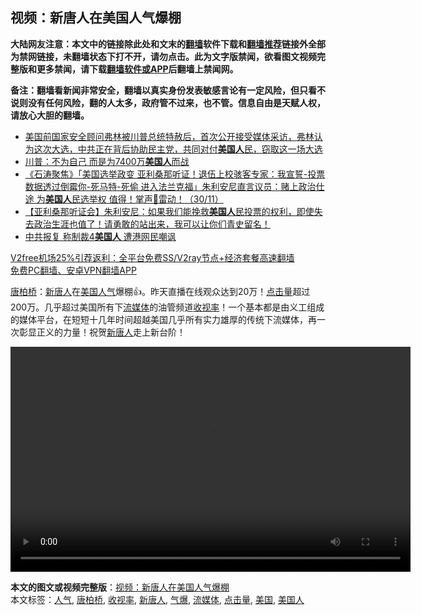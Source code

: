  <h2>视频：新唐人在美国人气爆棚</h2> <p class="notice"><b>大陆网友注意：本文中的链接除此处和文末的<a href="https://github.com/bannedbook/fanqiang" >翻墙</a>软件下载和<a href="https://github.com/killgcd/justmysocks/blob/master/README.md">翻墙推荐</a>链接外全部为禁网链接，未翻墙状态下打不开，请勿点击。此为文字版禁闻，欲看图文视频完整版和更多禁闻，请下载<a href="https://github.com/bannedbook/fanqiang">翻墙软件或APP</a>后翻墙上禁闻网。</p><p>备注：翻墙看新闻非常安全，翻墙以真实身份发表敏感言论有一定风险，但只看不说则没有任何风险，翻的人太多，政府管不过来，也不管。信息自由是天赋人权，请放心大胆的翻墙。</b></p>  <div class="entry"> <p></p> <ul class='op-related-articles' title='相关阅读'> <li><a href='https://www.bannedbook.org/bnews/bannedvideo/20201202/1440382.html' target='_blank'>美国前国家安全顾问弗林被川普总统特赦后，首次公开接受媒体采访，弗林认为这次大选，中共正在背后协助民主党，共同对付<b>美国人</b>民，窃取这一场大选</a></li> <li><a href='https://www.bannedbook.org/bnews/bannedvideo/20201201/1440090.html' target='_blank'>川普：不为自己 而是为7400万<b>美国人</b>而战</a></li> <li><a href='https://www.bannedbook.org/bnews/bannedvideo/20201201/1440080.html' target='_blank'>《石涛聚焦》「美国选举政变 亚利桑那听证！退伍上校骇客专家：我宣誓-投票数据透过倒霉你-死马特-死偷 进入法兰克福」朱利安尼直言议员：赌上政治仕途 为<b>美国人</b>民选举权 值得！掌声👏雷动！（30/11）</a></li> <li><a href='https://www.bannedbook.org/bnews/bannedvideo/20201201/1439969.html' target='_blank'>【亚利桑那听证会】朱利安尼：如果我们能挽救<b>美国人</b>民投票的权利，即使失去政治生涯也值了！请勇敢的站出来，我可以让你们青史留名！</a></li> <li><a href='https://www.bannedbook.org/bnews/cbnews/20201201/1439820.html' target='_blank'>中共报复 称制裁4<b>美国人</b> 遭港网民嘲讽</a></li> </ul> <p class="texttj"> <a href="https://www.bannedbook.org/forum23/topic22702.html" target="_blank">V2free机场25%引荐返利：全平台免费SS/V2ray节点+经济套餐高速翻墙</a><br/> <a href="https://github.com/bannedbook/fanqiang/wiki/%E7%A6%81%E9%97%BB%E7%BD%91%E5%AE%89%E5%8D%93%E7%BF%BB%E5%A2%99%E6%96%B0%E9%97%BBAPP" target="_blank">免费PC翻墙、安卓VPN翻墙APP</a></p><p><span class='wp_keywordlink'><a href="https://www.bannedbook.org/forum10/topic199.html" title="唐柏桥" target="_blank">唐柏桥</a></span>：<span class='wp_keywordlink_affiliate'><a href="https://www.ntdtv.com/" title="新唐人">新唐人</a></span>在<a href="https://www.bannedbook.org/bnews/tag/%e7%be%8e%e5%9b%bd/" class="st_tag internal_tag" rel="tag" title="标签 美国 下的日志">美国</a><a href="https://www.bannedbook.org/bnews/tag/%E4%BA%BA%E6%B0%94/" class="st_tag internal_tag" rel="tag" title="标签 人气 下的日志">人气</a>爆棚👍。昨天直播在线观众达到20万！<a href="https://www.bannedbook.org/bnews/tag/%E7%82%B9%E5%87%BB%E9%87%8F/" class="st_tag internal_tag" rel="tag" title="标签 点击量 下的日志">点击量</a>超过200万。几乎超过美国所有下<a href="https://www.bannedbook.org/bnews/tag/%E6%B5%81%E5%AA%92%E4%BD%93/" class="st_tag internal_tag" rel="tag" title="标签 流媒体 下的日志">流媒体</a>的油管频道<a href="https://www.bannedbook.org/bnews/tag/%E6%94%B6%E8%A7%86%E7%8E%87/" class="st_tag internal_tag" rel="tag" title="标签 收视率 下的日志">收视率</a>！一个基本都是由义工组成的媒体平台，在短短十几年时间超越美国几乎所有实力雄厚的传统下流媒体，再一次彰显正义的力量！祝贺<a href="https://www.bannedbook.org/bnews/tag/%e6%96%b0%e5%94%90%e4%ba%ba/" class="st_tag internal_tag" rel="tag" title="标签 新唐人 下的日志">新唐人</a>走上新台阶！</p>  <div style="width: 640px;" class="wp-video"><!--[if lt IE 9]><script>document.createElement('video');</script><![endif]--> <video class="wp-video-shortcode" id="video-1440598-1" width="640" height="360" preload="metadata" controls="controls"><source type="video/mp4" src="https://video.twimg.com/ext_tw_video/1333788959206371342/pu/vid/480x270/vSRRGBbiGDaQVF-7.mp4?_=1" /><a href="https://video.twimg.com/ext_tw_video/1333788959206371342/pu/vid/480x270/vSRRGBbiGDaQVF-7.mp4">https://video.twimg.com/ext_tw_video/1333788959206371342/pu/vid/480x270/vSRRGBbiGDaQVF-7.mp4</a></video></div> </p><a name='sharetosocial'></a>       <div><b>本文的图文或视频完整版</b>：<a href='https://www.bannedbook.org/bnews/cbnews/20201202/1440598.html'>视频：新唐人在美国人气爆棚</a></div>  </div><!--END ENTRY--> <div class="postfooter"> <div>本文标签：<a href="https://www.bannedbook.org/bnews/tag/%E4%BA%BA%E6%B0%94/" rel="tag">人气</a>, <a href="https://www.bannedbook.org/bnews/tag/%e5%94%90%e6%9f%8f%e6%a1%a5/" rel="tag">唐柏桥</a>, <a href="https://www.bannedbook.org/bnews/tag/%E6%94%B6%E8%A7%86%E7%8E%87/" rel="tag">收视率</a>, <a href="https://www.bannedbook.org/bnews/tag/%e6%96%b0%e5%94%90%e4%ba%ba/" rel="tag">新唐人</a>, <a href="https://www.bannedbook.org/bnews/tag/%E6%B0%94%E7%88%86/" rel="tag">气爆</a>, <a href="https://www.bannedbook.org/bnews/tag/%E6%B5%81%E5%AA%92%E4%BD%93/" rel="tag">流媒体</a>, <a href="https://www.bannedbook.org/bnews/tag/%E7%82%B9%E5%87%BB%E9%87%8F/" rel="tag">点击量</a>, <a href="https://www.bannedbook.org/bnews/tag/%e7%be%8e%e5%9b%bd/" rel="tag">美国</a>, <a href="https://www.bannedbook.org/bnews/tag/%E7%BE%8E%E5%9B%BD%E4%BA%BA/" rel="tag">美国人</a></div>  </div><!--END POSTFOOTER--> 